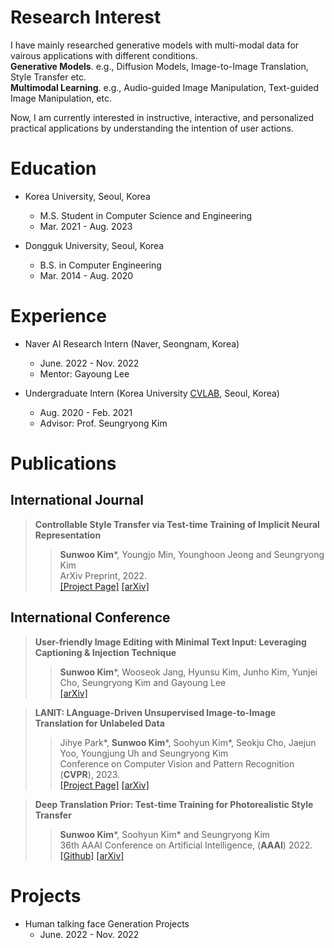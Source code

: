 # Research Interest
I have mainly researched generative models with multi-modal data for vairous applications with different conditions.  
**Generative Models**. e.g., Diffusion Models, Image-to-Image Translation, Style Transfer etc. <br>
**Multimodal Learning**. e.g., Audio-guided Image Manipulation, Text-guided Image Manipulation, etc. <br>

Now, I am currently interested in instructive, interactive, and personalized practical applications by understanding the intention of user actions.

# Education

* Korea University, Seoul, Korea
  * M.S. Student in Computer Science and Engineering
  * Mar. 2021 - Aug. 2023

* Dongguk University, Seoul, Korea
  * B.S. in Computer Engineering
  * Mar. 2014 - Aug. 2020

# Experience

* Naver AI Research Intern (Naver, Seongnam, Korea)
  * June. 2022 - Nov. 2022
  * Mentor: Gayoung Lee
  
* Undergraduate Intern (Korea University <a href="https://cvlab.korea.ac.kr">CVLAB</a>, Seoul, Korea)
  * Aug. 2020 - Feb. 2021
  * Advisor: Prof. Seungryong Kim

# Publications

## International Journal

> **Controllable Style Transfer via Test-time Training of Implicit Neural Representation**<br>
>> **Sunwoo Kim**\*, Youngjo Min, Younghoon Jeong and Seungryong Kim<br>
>> ArXiv Preprint, 2022.<br>
>> <a href="https://ku-cvlab.github.io/INR-st/">[Project Page]</a> <a href="https://arxiv.org/abs/2210.07762">[arXiv]</a> 

## International Conference

> **User-friendly Image Editing with Minimal Text Input: Leveraging Captioning & Injection Technique**<br>
>> **Sunwoo Kim**\*, Wooseok Jang,  Hyunsu Kim, Junho Kim, Yunjei Cho, Seungryong Kim and Gayoung Lee<br>
>> <a href="https://arxiv.org/abs/2306.02717">[arXiv]</a> 

> **LANIT: LAnguage-Driven Unsupervised Image-to-Image Translation for Unlabeled Data**<br>
>> Jihye Park\*, **Sunwoo Kim**\*, Soohyun Kim\*,  Seokju Cho, Jaejun Yoo, Youngjung Uh and Seungryong Kim<br>
>> Conference on Computer Vision and Pattern Recognition (**CVPR**), 2023.<br>
>> <a href="https://ku-cvlab.github.io/LANIT/">[Project Page]</a> <a href="https://arxiv.org/abs/2208.14889">[arXiv]</a> 

> **Deep Translation Prior: Test-time Training for Photorealistic Style Transfer**<br>
>>  **Sunwoo Kim**\*, Soohyun Kim\* and Seungryong Kim<br>
>> 36th AAAI Conference on Artificial Intelligence, (**AAAI**) 2022.<br>
>> <a href="https://github.com/sunwoo76/Deep_Translation_Prior">[Github]</a> <a href="https://arxiv.org/abs/2112.06150">[arXiv]</a>

# Projects

* Human talking face Generation Projects
  * June. 2022 - Nov. 2022
